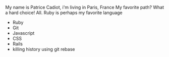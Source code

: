 My name is Patrice Cadiot, i'm living in Paris, France 
My favorite path? What a hard choice! All. Ruby is perhaps my favorite language
* Ruby
* Git
* Javascript
* CSS
* Rails
* killing history using git rebase